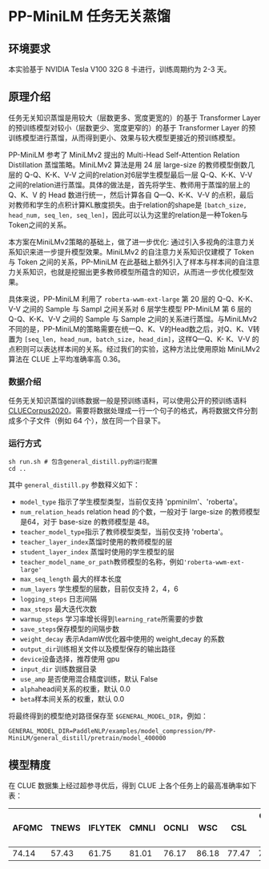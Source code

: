 # PP-MiniLM 任务无关蒸馏

## 环境要求

本实验基于 NVIDIA Tesla V100 32G 8 卡进行，训练周期约为 2-3 天。

## 原理介绍

任务无关知识蒸馏是用较大（层数更多、宽度更宽的）的基于 Transformer Layer 的预训练模型对较小（层数更少、宽度更窄的）的基于 Transformer Layer 的预训练模型进行蒸馏，从而得到更小、效果与较大模型更接近的预训练模型。

PP-MiniLM 参考了 MiniLMv2 提出的 Multi-Head Self-Attention Relation Distillation 蒸馏策略。MiniLMv2 算法是用 24 层 large-size 的教师模型倒数几层的 Q-Q、K-K、V-V 之间的relation对6层学生模型最后一层 Q-Q、K-K、V-V 之间的relation进行蒸馏。具体的做法是，首先将学生、教师用于蒸馏的层上的 Q、K、V 的 Head 数进行统一，然后计算各自 Q—Q、K-K、V-V 的点积，最后对教师和学生的点积计算KL散度损失。由于relation的shape是 `[batch_size, head_num, seq_len, seq_len]`，因此可以认为这里的relation是一种Token与Token之间的关系。

本方案在MiniLMv2策略的基础上，做了进一步优化: 通过引入多视角的注意力关系知识来进一步提升模型效果。MiniLMv2 的自注意力关系知识仅建模了 Token 与 Token 之间的关系，PP-MiniLM 在此基础上额外引入了样本与样本间的自注意力关系知识，也就是挖掘出更多教师模型所蕴含的知识，从而进一步优化模型效果。

具体来说，PP-MiniLM 利用了 `roberta-wwm-ext-large` 第 20 层的 Q-Q、K-K、V-V 之间的 Sample 与 Sampl 之间关系对 6 层学生模型 PP-MiniLM 第 6 层的 Q-Q、K-K、V-V 之间的 Sample 与 Sample 之间的关系进行蒸馏。与MiniLMv2不同的是，PP-MiniLM的策略需要在统一Q、K、V的Head数之后，对Q、K、V转置为 `[seq_len, head_num, batch_size, head_dim]`，这样Q—Q、K- K、V-V 的点积则可以表达样本间的关系。经过我们的实验，这种方法比使用原始 MiniLMv2 算法在 CLUE 上平均准确率高 0.36。


### 数据介绍

任务无关知识蒸馏的训练数据一般是预训练语料，可以使用公开的预训练语料 [CLUECorpus2020](https://github.com/CLUEbenchmark/CLUECorpus2020/)。需要将数据处理成一行一个句子的格式，再将数据文件分割成多个子文件（例如 64 个），放在同一个目录下。


### 运行方式

```shell
sh run.sh # 包含general_distill.py的运行配置
cd ..
```

其中 `general_distill.py` 参数释义如下：

- `model_type` 指示了学生模型类型，当前仅支持 'ppminilm'、'roberta'。
- `num_relation_heads` relation head 的个数，一般对于 large-size 的教师模型是64，对于 base-size 的教师模型是 48。
- `teacher_model_type`指示了教师模型类型，当前仅支持 'roberta'。
- `teacher_layer_index`蒸馏时使用的教师模型的层
- `student_layer_index` 蒸馏时使用的学生模型的层
- `teacher_model_name_or_path`教师模型的名称，例如`'roberta-wwm-ext-large'`
- `max_seq_length` 最大的样本长度
- `num_layers` 学生模型的层数，目前仅支持 2，4，6
- `logging_steps` 日志间隔
- `max_steps` 最大迭代次数
- `warmup_steps` 学习率增长得到`learning_rate`所需要的步数
- `save_steps`保存模型的间隔步数
- `weight_decay` 表示AdamW优化器中使用的 weight_decay 的系数
- `output_dir`训练相关文件以及模型保存的输出路径
- `device`设备选择，推荐使用 gpu
- `input_dir` 训练数据目录
- `use_amp` 是否使用混合精度训练，默认 False
- `alpha`head间关系的权重，默认 0.0
- `beta`样本间关系的权重，默认 0.0

将最终得到的模型绝对路径保存至 `$GENERAL_MODEL_DIR`，例如：

```shell
GENERAL_MODEL_DIR=PaddleNLP/examples/model_compression/PP-MiniLM/general_distill/pretrain/model_400000
```

## 模型精度

在 CLUE 数据集上经过超参寻优后，得到 CLUE 上各个任务上的最高准确率如下表：

| AFQMC | TNEWS | IFLYTEK | CMNLI | OCNLI | WSC   | CSL   | CLUE 平均值 |
| ----- | ----- | ------- | ----- | ----- | ----- | ----- | ----------- |
| 74.14 | 57.43 | 61.75   | 81.01 | 76.17 | 86.18 | 77.47 | 73.45       |
